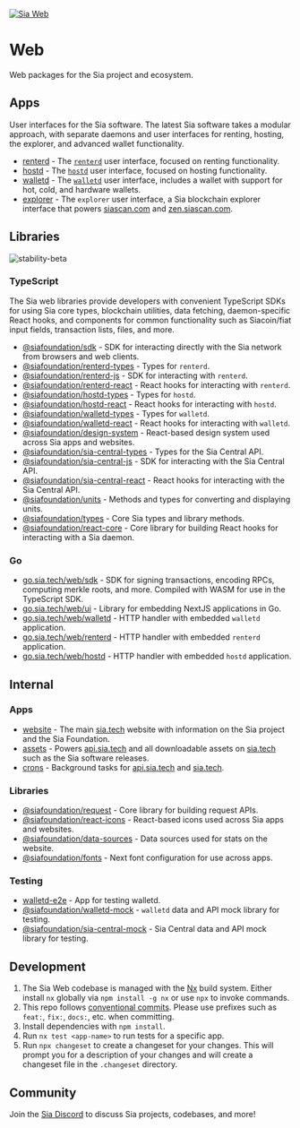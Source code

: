 [![Sia Web](https://sia.tech/assets/banners/sia-banner-web.png)](http://sia.tech)

# Web

Web packages for the Sia project and ecosystem.

## Apps

User interfaces for the Sia software. The latest Sia software takes a modular approach, with separate daemons and user interfaces for renting, hosting, the explorer, and advanced wallet functionality.

- [renterd](apps/renterd) - The [`renterd`](https://github.com/siafoundation/renterd) user interface, focused on renting functionality.
- [hostd](apps/hostd) - The [`hostd`](https://github.com/siafoundation/hostd) user interface, focused on hosting functionality.
- [walletd](apps/walletd) - The [`walletd`](https://github.com/siafoundation/walletd) user interface, includes a wallet with support for hot, cold, and hardware wallets.
- [explorer](apps/explorer) - The `explorer` user interface, a Sia blockchain explorer interface that powers [siascan.com](https://siascan.com) and [zen.siascan.com](https://zen.siascan.com).

## Libraries

![stability-beta](https://img.shields.io/badge/stability-beta-yellow.svg)

### TypeScript

The Sia web libraries provide developers with convenient TypeScript SDKs for using Sia core types, blockchain utilities, data fetching, daemon-specific React hooks, and components for common functionality such as Siacoin/fiat input fields, transaction lists, files, and more.

- [@siafoundation/sdk](libs/sdk) - SDK for interacting directly with the Sia network from browsers and web clients.
- [@siafoundation/renterd-types](libs/renterd-types) - Types for `renterd`.
- [@siafoundation/renterd-js](libs/renterd-js) - SDK for interacting with `renterd`.
- [@siafoundation/renterd-react](libs/renterd-react) - React hooks for interacting with `renterd`.
- [@siafoundation/hostd-types](libs/hostd-types) - Types for `hostd`.
- [@siafoundation/hostd-react](libs/hostd-react) - React hooks for interacting with `hostd`.
- [@siafoundation/walletd-types](libs/walletd-types) - Types for `walletd`.
- [@siafoundation/walletd-react](libs/walletd-react) - React hooks for interacting with `walletd`.
- [@siafoundation/design-system](libs/design-system) - React-based design system used across Sia apps and websites.
- [@siafoundation/sia-central-types](libs/sia-central-types) - Types for the Sia Central API.
- [@siafoundation/sia-central-js](libs/sia-central-js) - SDK for interacting with the Sia Central API.
- [@siafoundation/sia-central-react](libs/sia-central-react) - React hooks for interacting with the Sia Central API.
- [@siafoundation/units](libs/units) - Methods and types for converting and displaying units.
- [@siafoundation/types](libs/types) - Core Sia types and library methods.
- [@siafoundation/react-core](libs/react-core) - Core library for building React hooks for interacting with a Sia daemon.

### Go

- [go.sia.tech/web/sdk](sdk) - SDK for signing transactions, encoding RPCs, computing merkle roots, and more. Compiled with WASM for use in the TypeScript SDK.
- [go.sia.tech/web/ui](ui) - Library for embedding NextJS applications in Go.
- [go.sia.tech/web/walletd](walletd) - HTTP handler with embedded `walletd` application.
- [go.sia.tech/web/renterd](renterd) - HTTP handler with embedded `renterd` application.
- [go.sia.tech/web/hostd](hostd) - HTTP handler with embedded `hostd` application.

## Internal

### Apps

- [website](apps/website) - The main [sia.tech](https://sia.tech) website with information on the Sia project and the Sia Foundation.
- [assets](apps/assets) - Powers [api.sia.tech](https://api.sia.tech) and all downloadable assets on [sia.tech](https://sia.tech) such as the Sia software releases.
- [crons](apps/crons) - Background tasks for [api.sia.tech](https://api.sia.tech) and [sia.tech](https://sia.tech).

### Libraries

- [@siafoundation/request](libs/request) - Core library for building request APIs.
- [@siafoundation/react-icons](libs/react-icons) - React-based icons used across Sia apps and websites.
- [@siafoundation/data-sources](libs/data-sources) - Data sources used for stats on the website.
- [@siafoundation/fonts](libs/fonts) - Next font configuration for use across apps.

### Testing

- [walletd-e2e](walletd-e2e) - App for testing walletd.
- [@siafoundation/walletd-mock](walletd-mock) - `walletd` data and API mock library for testing.
- [@siafoundation/sia-central-mock](sia-central-mock) - Sia Central data and API mock library for testing.

## Development

1. The Sia Web codebase is managed with the [Nx](https://nx.dev) build system. Either install `nx` globally via `npm install -g nx` or use `npx` to invoke commands.
2. This repo follows [conventional commits](https://www.conventionalcommits.org/en/v1.0.0/#summary). Please use prefixes such as `feat:`, `fix:`, `docs:`, etc. when committing.
3. Install dependencies with `npm install`.
4. Run `nx test <app-name>` to run tests for a specific app.
5. Run `npx changeset` to create a changeset for your changes. This will prompt you for a description of your changes and will create a changeset file in the `.changeset` directory.

## Community

Join the [Sia Discord](https://discord.gg/sia) to discuss Sia projects, codebases, and more!

